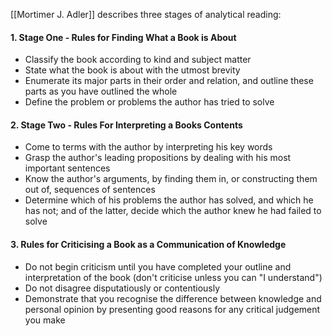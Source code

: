 [[Mortimer J. Adler]] describes three stages of analytical reading:
#### 1. Stage One - Rules for Finding What a Book is About
- Classify the book according to kind and subject matter
- State what the book is about with the utmost brevity
- Enumerate its major parts in their order and relation, and outline these parts as you have outlined the whole
- Define the problem or problems the author has tried to solve

#### 2. Stage Two - Rules For Interpreting a Books Contents
- Come to terms with the author by interpreting his key words
- Grasp the author's leading propositions by dealing with his most important sentences
- Know the author's arguments, by finding them in, or constructing them out of, sequences of sentences
- Determine which of his problems the author has solved, and which he has not; and of the latter, decide which the author knew he had failed to solve

#### 3. Rules for Criticising a Book as a Communication of Knowledge
- Do not begin criticism until you have completed your outline and interpretation of the book (don't criticise unless you can "I understand")
- Do not disagree disputatiously or contentiously
- Demonstrate that you recognise the difference between knowledge and personal opinion by presenting good reasons for any critical judgement you make